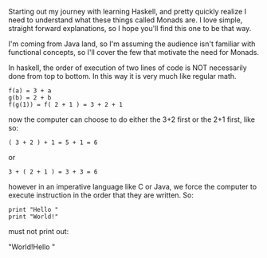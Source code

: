 Starting out my journey with learning Haskell, and pretty quickly
realize I need to understand what these things called Monads are.  I
love simple, straight forward explanations, so I hope you'll find this
one to be that way.

I'm coming from Java land, so I'm assuming the audience isn't familiar
with functional concepts, so I'll cover the few that motivate the need
for Monads.

In haskell, the order of execution of two lines of code is NOT
necessarily done from top to bottom.  In this way it is very much like
regular math.

```
f(a) = 3 + a
g(b) = 2 + b
f(g(1)) = f( 2 + 1 ) = 3 + 2 + 1
```

now the computer can choose to do either the 3+2 first or the 2+1
first, like so: 

    ( 3 + 2 ) + 1 = 5 + 1 = 6

or 

    3 + ( 2 + 1 ) = 3 + 3 = 6

however in an imperative language like C or Java, we force the
computer to execute instruction in the order that they are written.
So:

```
print "Hello "
print "World!" 
```

must not print out:

   "World!Hello "
   

